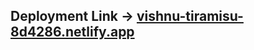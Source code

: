 ## Deployment Link -> [vishnu-tiramisu-8d4286.netlify.app](https://vishnu-tiramisu-8d4286.netlify.app/)
